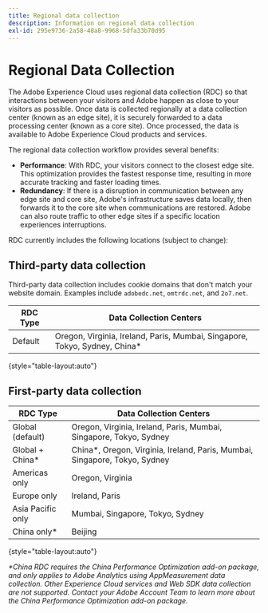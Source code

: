 ```yaml
---
title: Regional data collection
description: Information on regional data collection
exl-id: 295e9736-2a58-48a8-9968-5dfa33b70d95
---
```

# Regional Data Collection

The Adobe Experience Cloud uses regional data collection (RDC) so that interactions between your visitors and Adobe happen as close to your visitors as possible. Once data is collected regionally at a data collection center (known as an edge site), it is securely forwarded to a data processing center (known as a core site). Once processed, the data is available to Adobe Experience Cloud products and services.

The regional data collection workflow provides several benefits:

* **Performance**: With RDC, your visitors connect to the closest edge site. This optimization provides the fastest response time, resulting in more accurate tracking and faster loading times.
* **Redundancy**: If there is a disruption in communication between any edge site and core site, Adobe's infrastructure saves data locally, then forwards it to the core site when communications are restored. Adobe can also route traffic to other edge sites if a specific location experiences interruptions.

RDC currently includes the following locations (subject to change):

## Third-party data collection

Third-party data collection includes cookie domains that don't match your website domain. Examples include `adobedc.net`, `omtrdc.net`, and `2o7.net`.

| RDC Type | Data Collection Centers |
| --- | --- |
| Default | Oregon, Virginia, Ireland, Paris, Mumbai, Singapore, Tokyo, Sydney, China* |

{style="table-layout:auto"}

## First-party data collection

| RDC Type | Data Collection Centers |
| --- | --- |
| Global (default) | Oregon, Virginia, Ireland, Paris, Mumbai, Singapore, Tokyo, Sydney |
| Global + China* | China*, Oregon, Virginia, Ireland, Paris, Mumbai, Singapore, Tokyo, Sydney |
| Americas only | Oregon, Virginia |
| Europe only | Ireland, Paris |
| Asia Pacific only | Mumbai, Singapore, Tokyo, Sydney |
| China only* | Beijing |

{style="table-layout:auto"}

_*China RDC requires the China Performance Optimization add-on package, and only applies to Adobe Analytics using AppMeasurement data collection. Other Experience Cloud services and Web SDK data collection are not supported. Contact your Adobe Account Team to learn more about the China Performance Optimization add-on package._
